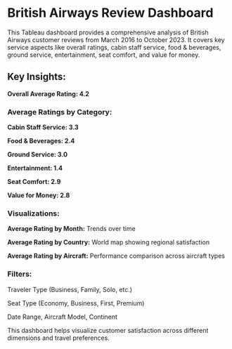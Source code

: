 # British Airways Review Dashboard

This Tableau dashboard provides a comprehensive analysis of British Airways customer reviews from March 2016 to October 2023. It covers key service aspects like overall ratings, cabin staff service, food & beverages, ground service, entertainment, seat comfort, and value for money.

## Key Insights:

**Overall Average Rating: 4.2**

### Average Ratings by Category:

**Cabin Staff Service: 3.3**

**Food & Beverages: 2.4**

**Ground Service: 3.0**

**Entertainment: 1.4**

**Seat Comfort: 2.9**

**Value for Money: 2.8**


### Visualizations:

**Average Rating by Month:** Trends over time

**Average Rating by Country:** World map showing regional satisfaction

**Average Rating by Aircraft:** Performance comparison across aircraft types

### Filters:

Traveler Type (Business, Family, Solo, etc.)

Seat Type (Economy, Business, First, Premium)

Date Range, Aircraft Model, Continent

This dashboard helps visualize customer satisfaction across different dimensions and travel preferences.
